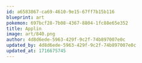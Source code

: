 ```yaml
---
id: a6583867-ca69-4610-9e15-67ff7b15b116
blueprint: art
pokemon: 697bcf28-7b08-4367-8804-1fc88e65e352
title: Applin
image: art/840.png
author: 4d8d6ede-5963-429f-9c2f-74b897007e0c
updated_by: 4d8d6ede-5963-429f-9c2f-74b897007e0c
updated_at: 1716675745
---
```

